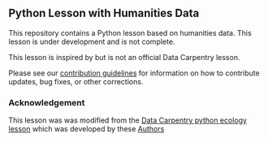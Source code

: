 ## Python Lesson with Humanities Data

This repository contains a Python lesson based on humanities
data. This lesson is under development and is not complete.

This lesson is inspired by but is not an official Data Carpentry lesson.

Please see our [contribution guidelines](CONTRIBUTING.md) for information
on how to contribute updates, bug fixes, or other corrections.

### Acknowledgement

This lesson was was modified from the [Data Carpentry python ecology lesson](https://datacarpentry.github.io/python-ecology-lesson) which was developed by these [Authors](https://github.com/datacarpentry/python-ecology-lesson/blob/gh-pages/AUTHORS)

